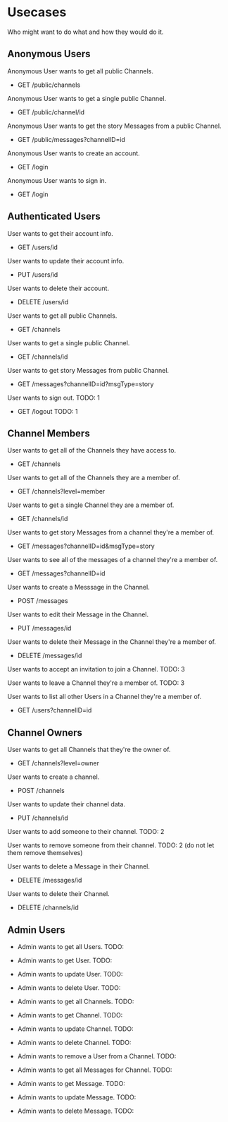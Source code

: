 # Usecases

Who might want to do what and how they would do it.

## Anonymous Users

Anonymous User wants to get all public Channels.

- GET /public/channels

Anonymous User wants to get a single public Channel.

- GET /public/channel/id

Anonymous User wants to get the story Messages from a public Channel.

- GET /public/messages?channelID=id

Anonymous User wants to create an account.

- GET /login

Anonymous User wants to sign in.

- GET /login

## Authenticated Users

User wants to get their account info.

- GET /users/id

User wants to update their account info.

- PUT /users/id

User wants to delete their account.

- DELETE /users/id

User wants to get all public Channels.

- GET /channels

User wants to get a single public Channel.

- GET /channels/id

User wants to get story Messages from public Channel.

- GET /messages?channelID=id?msgType=story

User wants to sign out. TODO: 1

- GET /logout TODO: 1

## Channel Members

User wants to get all of the Channels they have access to.

- GET /channels

User wants to get all of the Channels they are a member of.

- GET /channels?level=member

User wants to get a single Channel they are a member of.

- GET /channels/id

User wants to get story Messages from a channel they're a member of.

- GET /messages?channelID=id&msgType=story

User wants to see all of the messages of a channel they're a member of.

- GET /messages?channelID=id

User wants to create a Messsage in the Channel.

- POST /messages

User wants to edit their Message in the Channel.

- PUT /messages/id

User wants to delete their Message in the Channel they're a member of.

- DELETE /messages/id

User wants to accept an invitation to join a Channel. TODO: 3

User wants to leave a Channel they're a member of. TODO: 3

User wants to list all other Users in a Channel they're a member of.

- GET /users?channelID=id

## Channel Owners

User wants to get all Channels that they're the owner of.

- GET /channels?level=owner

User wants to create a channel.

- POST /channels

User wants to update their channel data.

- PUT /channels/id

User wants to add someone to their channel. TODO: 2

User wants to remove someone from their channel. TODO: 2 (do not let them remove themselves)

User wants to delete a Message in their Channel.

- DELETE /messages/id

User wants to delete their Channel.

- DELETE /channels/id

## Admin Users

- Admin wants to get all Users. TODO:

- Admin wants to get User. TODO:

- Admin wants to update User. TODO:

- Admin wants to delete User. TODO:

- Admin wants to get all Channels. TODO:

- Admin wants to get Channel. TODO:

- Admin wants to update Channel. TODO:

- Admin wants to delete Channel. TODO:

- Admin wants to remove a User from a Channel. TODO:

- Admin wants to get all Messages for Channel. TODO:

- Admin wants to get Message. TODO:

- Admin wants to update Message. TODO:

- Admin wants to delete Message. TODO: